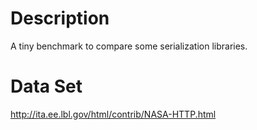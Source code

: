 Description
=============
A tiny benchmark to compare some serialization libraries.


Data Set
==============
http://ita.ee.lbl.gov/html/contrib/NASA-HTTP.html

